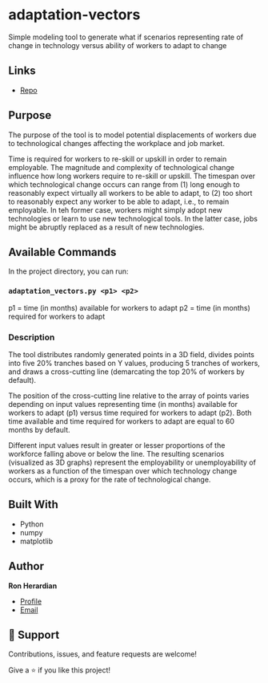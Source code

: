 # adaptation-vectors

Simple modeling tool to generate what if scenarios representing rate of change in technology versus ability of workers to adapt to change

## Links

- [Repo](https://github.com/Rohit19060/<project-name> "adaptation_vectors Repo")

## Purpose

The purpose of the tool is to model potential displacements of workers due to technological changes affecting the workplace and job market.

Time is required for workers to re-skill or upskill in order to remain employable. The magnitude and complexity of technological change influence how long workers require to re-skill or upskill. The timespan over which technological change occurs can range from (1) long enough to reasonably expect virtually all workers to be able to adapt, to (2) too short to reasonably expect any worker to be able to adapt, i.e., to remain employable. In teh former case, workers might simply adopt new technologies or learn to use new technological tools. In the latter case, jobs might be abruptly replaced as a result of new technologies.

## Available Commands

In the project directory, you can run:

### `adaptation_vectors.py <p1> <p2>`

p1 = time (in months) available for workers to adapt
p2 = time (in months) required for workers to adapt

### Description

The tool distributes randomly generated points in a 3D field, divides points into five 20% tranches based on Y values, producing 5 tranches of workers, and draws a cross-cutting line (demarcating the top 20% of workers by default).

The position of the cross-cutting line relative to the array of points varies depending on input values representing time (in months) available for workers to adapt (p1) versus time required for workers to adapt (p2). Both time available and time required for workers to adapt are equal to 60 months by default.

Different input values result in greater or lesser proportions of the workforce falling above or below the line. The resulting scenarios (visualized as 3D graphs) represent the employability or unemployability of workers as a function of the timespan over which technology change occurs, which is a proxy for the rate of technological change.

## Built With

- Python
- numpy
- matplotlib

## Author

**Ron Herardian**

- [Profile](https://github.com/rherardi "Ron Herardian")
- [Email](mailto:ron@basilsecurity.com "Email")

## 🤝 Support

Contributions, issues, and feature requests are welcome!

Give a ⭐️ if you like this project!
